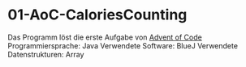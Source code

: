 # 01-AoC-CaloriesCounting

Das Programm löst die erste Aufgabe von  <a href="https://adventofcode.com/2022">Advent of Code</a>
Programmiersprache: Java 
Verwendete Software: BlueJ
Verwendete Datenstrukturen: Array 
